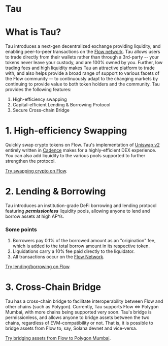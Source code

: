 # Tau

# What is Tau?

Tau introduces a next-gen decentralized exchange providing liquidity, and enabling peer-to-peer transactions on the [Flow network](https://flow.com). Tau allows users to trade directly from their wallets rather than through a 3rd-party -- your tokens never leave your custody, and are 100% owned by you. Further, low trading fees and high liquidity makes Tau an attractive platform to trade with, and also helps provide a broad range of support to various facets of the Flow community -- to continuously adapt to the changing markets by continuing to provide value to both token holders and the community. Tau provides the following features:

1. High-efficiency swapping
2. Capital-efficient Lending & Borrowing Protocol
3. Secure Cross-chain Bridge


# 1. High-efficiency Swapping

Quickly swap crypto tokens on Flow. Tau's implementation of [Uniswap v2](https://uniswap.org/blog/uniswap-v2) entirely written in [Cadence](https://developers.flow.com/cadence/language/index) makes for a highly-efficient DEX experience. You can also add liquidity to the various pools supported to further strengthen the protocol.

[Try swapping crypto on Flow](https://tau-flow.vercel.app/en/exchange/swap).


# 2. Lending & Borrowing

Tau introduces an institution-grade DeFi borrowing and lending protocol featuring ***permissionless*** liquidity pools, allowing anyone to lend and borrow assets at high APYs.


### Some points

1. Borrowers pay 0.1% of the borrowed amount as an "origination" fee, which is added to the total borrow amount in its respective token.
2. Liquidations carry a 10% fee paid directly to the liquidator.
3. All transactions occur on the [Flow Network](https://flow.com).


[Try lending/borrowing on Flow](https://tau-flow.vercel.app/lend).


# 3. Cross-Chain Bridge

Tau has a cross-chain bridge to facilitate interoperability between Flow and other chains (such as Polygon). Currently, Tau supports Flow <=> Polygon Mumbai, with more chains being supported very soon. Tau's bridge is permissionless, and allows anyone to bridge assets between the two chains, regardless of EVM-compatibility or not. That is, it is possible to bridge assets from Flow to, say, Solana devnet and vice-versa.

[Try bridging assets from Flow to Polygon Mumbai](https://tau-flow.vercel.app/bridge).